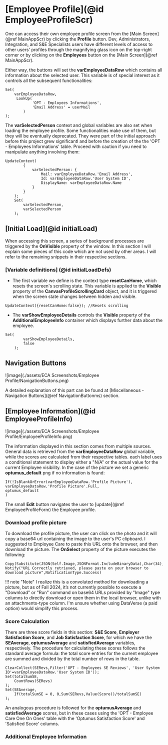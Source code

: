 # [Employee Profile](@id EmployeeProfileScr)

One can access their own employee profile screen from the [Main Screen](@ref MainAppScr) by clicking the **Profile** button. Dev, Administrators, Integration, and S&E Specialists users have different levels of access to other users' profiles through the magnifying glass icon on the top-right corner or by clicking on the **Employees** button on the [Main Screen](@ref MainAppScr).

Either way, the buttons will set the **varEmployeeDataRow** which contains all information about the selected user. This variable is of special interest as it controls all the subsequent functionalities: 

```
Set(
    varEmployeeDataRow,
     LookUp(
            'OPT - Employees Informations',
            'Email Address' = userMail
        )
);

```
The **varSelectedPerson** context and global variables are also set when loading the employee profile. Some functionalities make use of them, but they will be eventually deprecated. They were part of the initial approach before this project grew significantl and before the creation of the the 'OPT - Employees Informations' table. Proceed with caution if you need to manipulate anything involving them:

```
UpdateContext(
        {
            varSelectedPerson: {
                Mail: varEmployeeDataRow.'Email Address',
                Id: varEmployeeDataRow.'User System ID',
                DisplayName: varEmployeeDataRow.Name
            }
        }
    );
    Set(
        varSelectedPerson,
        varSelectedPerson
    );
```

## [Initial Load](@id initialLoad)
When accessing this screen, a series of background processes are triggered by the **OnVisible** property of the window. In this section I will explain some pieces of this code which are not used by other areas. I will refer to the remaining snippets in their respective sections.

### [Variable definitions] (@id initialLoadDefs)
- The first variable we define is the context type **resetCanHome**, which resets the screen's scrolling state. This variable is applied to the **Visible** property of the **CanvasProfileScrollingCard** object, and it is triggered when the screen state changes between hidden and visible. 
```
UpdateContext({resetCanHome:false}); //Resets scrolling 
```

- The **varShowEmployeeDetails** controls the **Visible** property of the **AdditionalEmployeeInfo** container which displays further data about the employee. 

```
Set(
        varShowEmployeeDetails,
        false
    );
```

## Navigation Buttons

![image](./assets/ECA Screenshots/Employee Profile/NavigationButtons.png)

A detailed explanation of this part can be found at [Miscellaneous - Navigation Buttons](@ref NavigationButtonms) section.


## [Employee Information](@id EmployeeProfileInfo)

![image](./assets/ECA Screenshots/Employee Profile/EmployeeProfileInfo.png)

The information displayed in this section comes from multiple sources. General data is retrieved from the **varEmployeeDataRow** global variable, while the scores are calculated from their respective tables. each label uses a conditional statement to display either a "N/A" or the actual value for the current Employee visibility. In the case of the picture we set a generic **optumus_default** png if no information is found: 

```
If(!IsBlankOrError(varEmployeeDataRow.'Profile Picture'), 
varEmployeeDataRow.'Profile Picture'.Full, 
optumus_default
)
```

The small **Edit** button navigates the user to [update](@ref EmployeeProfileForm) the Employee profile. 


### Download profile picture 
To download the profile picture, the user can click on the photo and it will copy a base64 url containing the image to the user's PC clipboard. I suggested to Employee Care to paste this URL onto the browser, and then download the picture. The **OnSelect** property of the picture executes the following: 
```
Copy(Substitute(JSON(Self.Image,JSONFormat.IncludeBinaryData),Char(34),""));
Notify("URL Correctly retrieved, please paste on your browser to download picture",NotificationType.Success)
```

!!! note "Note"
    I realize this is a convoluted method for downloading a picture, but as of Fall 2024, it’s not currently possible to execute a "Download" or "Run" command on base64 URLs provided by "Image" type columns to directly download or open them in the local browser, unlike with an attachments-type column. I'm unsure whether using DataVerse (a paid option) would simplify this process.

### Score Calculation
There are three score fields in this section: **S&E Score**, **Employer Satisfaction Score**, and **Job Satisfaction Score**, for which we have the **SEAverage**, **optumusAverage** and **satisfiedAverage** variables, respectively. The procedure for calculating these scores follows the standard average formula: the total score entries for the current employee are summed and divided by the total number of rows in the table. 

```
ClearCollect(SERevs,Filter('OPT - Employees SE Reviews', 'User System ID'=varEmployeeDataRow.'User System ID'));
Set(totalSumSE,
    CountRows(SERevs)
);
Set(SEAverage,
    If(totalSumSE = 0, 0,Sum(SERevs,Value(Score))/totalSumSE)
);
```

An analogous procedure is followed for the **optumusAverage** and **satisfiedAverage** scores, but in these cases using the 'OPT - Employee Care One On Ones' table with the 'Optumus Satisfaction Score' and 'Satisfied Score' columns.

### Additional Employee Information 
